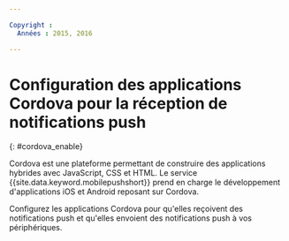```yaml
---

Copyright :
  Années : 2015, 2016

---
```


# Configuration des applications Cordova pour la réception de notifications push
{: #cordova_enable}

Cordova est une plateforme permettant de construire des applications hybrides avec JavaScript, CSS et HTML. Le service {{site.data.keyword.mobilepushshort}} prend en charge le développement d'applications iOS et Android reposant sur Cordova. 

Configurez les applications Cordova pour qu'elles reçoivent des notifications push et qu'elles envoient des notifications push à
vos périphériques.
